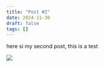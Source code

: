 ```yaml
---
title: "Post #2"
date: 2024-11-30
draft: false
tags: []
---
```

here si my second post, this is a test


![](../media/Pasted%20image%2020241130155157.png)

